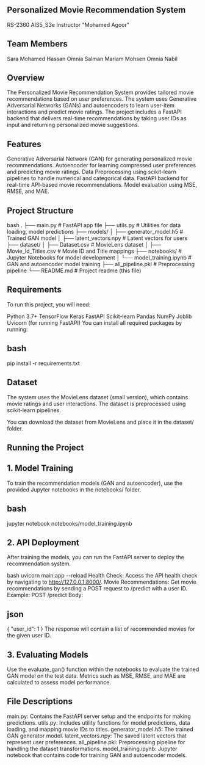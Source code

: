 ## Personalized Movie Recommendation System
  RS-2360 AIS5_S3e 
  Instructor "Mohamed Agoor"
## Team Members
  Sara Mohamed Hassan
  Omnia Salman
  Mariam Mohsen
  Omnia Nabil
## Overview
The Personalized Movie Recommendation System provides tailored movie recommendations based on user preferences. The system uses Generative Adversarial Networks (GANs) and autoencoders to learn user-item interactions and predict movie ratings. The project includes a FastAPI backend that delivers real-time recommendations by taking user IDs as input and returning personalized movie suggestions.

## Features
Generative Adversarial Network (GAN) for generating personalized movie recommendations.
Autoencoder for learning compressed user preferences and predicting movie ratings.
Data Preprocessing using scikit-learn pipelines to handle numerical and categorical data.
FastAPI backend for real-time API-based movie recommendations.
Model evaluation using MSE, RMSE, and MAE.

## Project Structure
bash
.
├── main.py                # FastAPI app file
├── utils.py               # Utilities for data loading, model predictions
├── models/
│   ├── generator_model.h5 # Trained GAN model
│   ├── latent_vectors.npy # Latent vectors for users
├── dataset/
│   ├── Dataset.csv        # MovieLens dataset
│   ├── Movie_Id_Titles.csv # Movie ID and Title mappings
├── notebooks/             # Jupyter Notebooks for model development
│   └── model_training.ipynb # GAN and autoencoder model training
├── all_pipeline.pkl       # Preprocessing pipeline
└── README.md              # Project readme (this file)
## Requirements
To run this project, you will need:

Python 3.7+
TensorFlow
Keras
FastAPI
Scikit-learn
Pandas
NumPy
Joblib
Uvicorn (for running FastAPI)
You can install all required packages by running:

## bash
pip install -r requirements.txt
## Dataset
The system uses the MovieLens dataset (small version), which contains movie ratings and user interactions. The dataset is preprocessed using scikit-learn pipelines.

You can download the dataset from MovieLens and place it in the dataset/ folder.

## Running the Project
## 1. Model Training
To train the recommendation models (GAN and autoencoder), use the provided Jupyter notebooks in the notebooks/ folder.

## bash
jupyter notebook notebooks/model_training.ipynb
## 2. API Deployment
After training the models, you can run the FastAPI server to deploy the recommendation system.

bash
uvicorn main:app --reload
Health Check: Access the API health check by navigating to http://127.0.0.1:8000/.
Movie Recommendations: Get movie recommendations by sending a POST request to /predict with a user ID.
Example:
POST /predict
Body:

## json
{
  "user_id": 1
}
The response will contain a list of recommended movies for the given user ID.

## 3. Evaluating Models
Use the evaluate_gan() function within the notebooks to evaluate the trained GAN model on the test data. Metrics such as MSE, RMSE, and MAE are calculated to assess model performance.

## File Descriptions
main.py: Contains the FastAPI server setup and the endpoints for making predictions.
utils.py: Includes utility functions for model predictions, data loading, and mapping movie IDs to titles.
generator_model.h5: The trained GAN generator model.
latent_vectors.npy: The saved latent vectors that represent user preferences.
all_pipeline.pkl: Preprocessing pipeline for handling the dataset transformations.
model_training.ipynb: Jupyter notebook that contains code for training GAN and autoencoder models.
